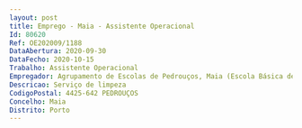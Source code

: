 ```yaml
--- 
layout: post
title: Emprego - Maia - Assistente Operacional
Id: 80620
Ref: OE202009/1188
DataAbertura: 2020-09-30
DataFecho: 2020-10-15
Trabalho: Assistente Operacional
Empregador: Agrupamento de Escolas de Pedrouços, Maia (Escola Básica de Pedrouços, Maia - Sede)
Descricao: Serviço de limpeza
CodigoPostal: 4425-642 PEDROUÇOS
Concelho: Maia
Distrito: Porto
--- 
```

